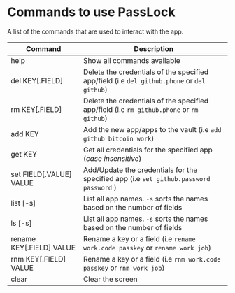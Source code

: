 # Commands to use PassLock
A list of the commands that are used to interact with the app.

**Command**                 | **Description**
----------------------------|----------------------------
help                        | Show all commands available
del KEY[.FIELD]             | Delete the credentials of the specified app/field (i.e `del github.phone` or `del github`)
rm KEY[.FIELD]              | Delete the credentials of the specified app/field (i.e `rm github.phone` or `rm github`)
add KEY                     | Add the new app/apps to the vault (i.e `add github bitcoin work`)
get KEY                     | Get all credentials for the specified app (*case insensitive*)
set FIELD[.VALUE] VALUE     | Add/Update the credentials for the specified app (i.e `set github.password password` )
list [-s]                   | List all app names. `-s` sorts the names based on the number of fields
ls [-s]                     | List all app names. `-s` sorts the names based on the number of fields
rename KEY[.FIELD] VALUE    | Rename a key or a field (i.e `rename work.code passkey` or `rename work job`)
rnm KEY[.FIELD] VALUE       | Rename a key or a field (i.e `rnm work.code passkey` or `rnm work job`)
clear                       | Clear the screen